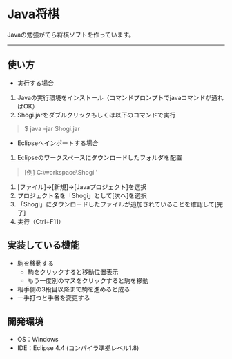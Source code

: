 # Java将棋

Javaの勉強がてら将棋ソフトを作っています。

*****

## 使い方

* 実行する場合
1. Javaの実行環境をインストール（コマンドプロンプトでjavaコマンドが通ればOK）
1. Shogi.jarをダブルクリックもしくは以下のコマンドで実行
> $ java -jar Shogi.jar

* Eclipseへインポートする場合
1. Eclipseのワークスペースにダウンロードしたフォルダを配置
> [例] C:\workspace\Shogi '
1. [ファイル]→[新規]→[Javaプロジェクト]を選択
1. プロジェクト名を「Shogi」として[次へ]を選択
1. 「Shogi」にダウンロードしたファイルが追加されていることを確認して[完了]
1. 実行（Ctrl+F11）

## 実装している機能
* 駒を移動する
  * 駒をクリックすると移動位置表示
  * もう一度別のマスをクリックすると駒を移動
* 相手側の3段目以降まで駒を進めると成る
* 一手打つと手番を変更する

## 開発環境
* OS：Windows
* IDE：Eclipse 4.4 (コンパイラ準拠レベル1.8)
